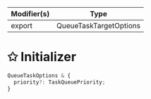 | Modifier(s)                            | Type                     |
|----------------------------------------|--------------------------|
| export | QueueTaskTargetOptions |

# &#10025; Initializer

```ts
QueueTaskOptions & {
  priority?: TaskQueuePriority;
}
```